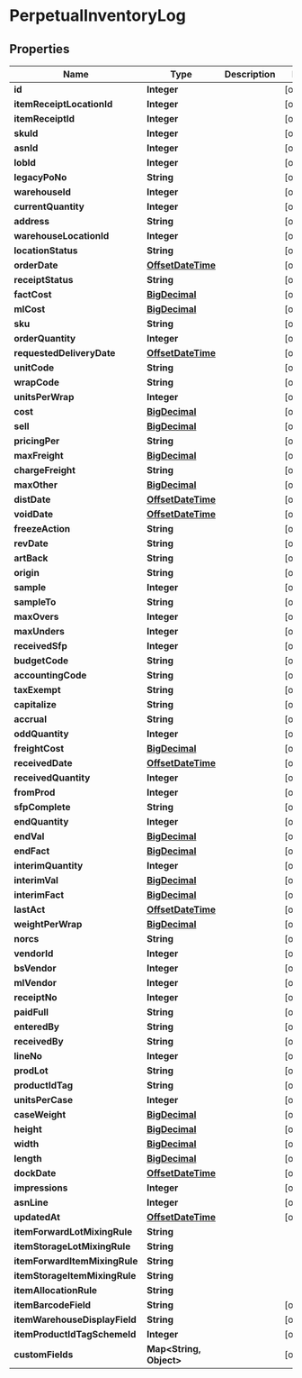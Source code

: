 
# PerpetualInventoryLog

## Properties
Name | Type | Description | Notes
------------ | ------------- | ------------- | -------------
**id** | **Integer** |  |  [optional]
**itemReceiptLocationId** | **Integer** |  |  [optional]
**itemReceiptId** | **Integer** |  |  [optional]
**skuId** | **Integer** |  |  [optional]
**asnId** | **Integer** |  |  [optional]
**lobId** | **Integer** |  |  [optional]
**legacyPoNo** | **String** |  |  [optional]
**warehouseId** | **Integer** |  |  [optional]
**currentQuantity** | **Integer** |  |  [optional]
**address** | **String** |  |  [optional]
**warehouseLocationId** | **Integer** |  |  [optional]
**locationStatus** | **String** |  |  [optional]
**orderDate** | [**OffsetDateTime**](OffsetDateTime.md) |  |  [optional]
**receiptStatus** | **String** |  |  [optional]
**factCost** | [**BigDecimal**](BigDecimal.md) |  |  [optional]
**mlCost** | [**BigDecimal**](BigDecimal.md) |  |  [optional]
**sku** | **String** |  |  [optional]
**orderQuantity** | **Integer** |  |  [optional]
**requestedDeliveryDate** | [**OffsetDateTime**](OffsetDateTime.md) |  |  [optional]
**unitCode** | **String** |  |  [optional]
**wrapCode** | **String** |  |  [optional]
**unitsPerWrap** | **Integer** |  |  [optional]
**cost** | [**BigDecimal**](BigDecimal.md) |  |  [optional]
**sell** | [**BigDecimal**](BigDecimal.md) |  |  [optional]
**pricingPer** | **String** |  |  [optional]
**maxFreight** | [**BigDecimal**](BigDecimal.md) |  |  [optional]
**chargeFreight** | **String** |  |  [optional]
**maxOther** | [**BigDecimal**](BigDecimal.md) |  |  [optional]
**distDate** | [**OffsetDateTime**](OffsetDateTime.md) |  |  [optional]
**voidDate** | [**OffsetDateTime**](OffsetDateTime.md) |  |  [optional]
**freezeAction** | **String** |  |  [optional]
**revDate** | **String** |  |  [optional]
**artBack** | **String** |  |  [optional]
**origin** | **String** |  |  [optional]
**sample** | **Integer** |  |  [optional]
**sampleTo** | **String** |  |  [optional]
**maxOvers** | **Integer** |  |  [optional]
**maxUnders** | **Integer** |  |  [optional]
**receivedSfp** | **Integer** |  |  [optional]
**budgetCode** | **String** |  |  [optional]
**accountingCode** | **String** |  |  [optional]
**taxExempt** | **String** |  |  [optional]
**capitalize** | **String** |  |  [optional]
**accrual** | **String** |  |  [optional]
**oddQuantity** | **Integer** |  |  [optional]
**freightCost** | [**BigDecimal**](BigDecimal.md) |  |  [optional]
**receivedDate** | [**OffsetDateTime**](OffsetDateTime.md) |  |  [optional]
**receivedQuantity** | **Integer** |  |  [optional]
**fromProd** | **Integer** |  |  [optional]
**sfpComplete** | **String** |  |  [optional]
**endQuantity** | **Integer** |  |  [optional]
**endVal** | [**BigDecimal**](BigDecimal.md) |  |  [optional]
**endFact** | [**BigDecimal**](BigDecimal.md) |  |  [optional]
**interimQuantity** | **Integer** |  |  [optional]
**interimVal** | [**BigDecimal**](BigDecimal.md) |  |  [optional]
**interimFact** | [**BigDecimal**](BigDecimal.md) |  |  [optional]
**lastAct** | [**OffsetDateTime**](OffsetDateTime.md) |  |  [optional]
**weightPerWrap** | [**BigDecimal**](BigDecimal.md) |  |  [optional]
**norcs** | **String** |  |  [optional]
**vendorId** | **Integer** |  |  [optional]
**bsVendor** | **Integer** |  |  [optional]
**mlVendor** | **Integer** |  |  [optional]
**receiptNo** | **Integer** |  |  [optional]
**paidFull** | **String** |  |  [optional]
**enteredBy** | **String** |  |  [optional]
**receivedBy** | **String** |  |  [optional]
**lineNo** | **Integer** |  |  [optional]
**prodLot** | **String** |  |  [optional]
**productIdTag** | **String** |  |  [optional]
**unitsPerCase** | **Integer** |  |  [optional]
**caseWeight** | [**BigDecimal**](BigDecimal.md) |  |  [optional]
**height** | [**BigDecimal**](BigDecimal.md) |  |  [optional]
**width** | [**BigDecimal**](BigDecimal.md) |  |  [optional]
**length** | [**BigDecimal**](BigDecimal.md) |  |  [optional]
**dockDate** | [**OffsetDateTime**](OffsetDateTime.md) |  |  [optional]
**impressions** | **Integer** |  |  [optional]
**asnLine** | **Integer** |  |  [optional]
**updatedAt** | [**OffsetDateTime**](OffsetDateTime.md) |  |  [optional]
**itemForwardLotMixingRule** | **String** |  | 
**itemStorageLotMixingRule** | **String** |  | 
**itemForwardItemMixingRule** | **String** |  | 
**itemStorageItemMixingRule** | **String** |  | 
**itemAllocationRule** | **String** |  | 
**itemBarcodeField** | **String** |  |  [optional]
**itemWarehouseDisplayField** | **String** |  |  [optional]
**itemProductIdTagSchemeId** | **Integer** |  |  [optional]
**customFields** | **Map&lt;String, Object&gt;** |  |  [optional]



